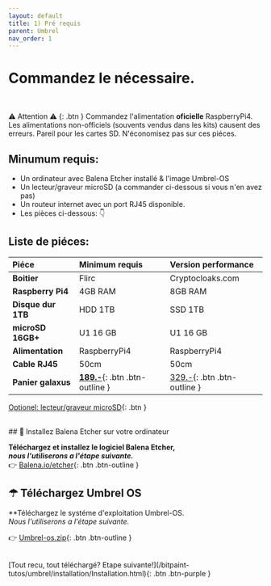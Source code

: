 ```yaml
---
layout: default
title: 1) Pré requis
parent: Umbrel
nav_order: 1
---
```



# Commandez le nécessaire. 
<br>


⚠️ Attention ⚠️
{: .btn }
Commandez l'alimentation **oficielle** RaspberryPi4.<br>
Les alimentations non-officiels (souvents vendus dans les kits) causent des erreurs.
Pareil pour les cartes SD. N'économisez pas sur ces piéces.<br>

## Minumum requis:
- Un ordinateur avec Balena Etcher installé & l'image Umbrel-OS
- Un lecteur/graveur microSD (a commander ci-dessous si vous n'en avez pas)
- Un routeur internet avec un port RJ45 disponible.
- Les pièces ci-dessous: 👇

## Liste de piéces:

| Piéce        | Minimum requis | Version performance |
|:-------------|:------------------|:------ |
| **Boitier**  | Flirc   | Cryptocloaks.com |
| **Raspberry Pi4** | 4GB RAM			   | 8GB RAM |
| **Disque dur 1TB** | HDD 1TB   | SSD 1TB   |
| **microSD 16GB+** | U1 16 GB    | U1 16 GB   |
| **Alimentation**    | RaspberryPi4 | RaspberryPi4  |
| **Cable RJ45**   | 50cm | 50cm |
| **Panier galaxus**     | [**189.-**](https://www.balena.io/etcher/){: .btn .btn-outline } | [329.-](https://github.com/getumbrel/umbrel-os/releases/download/v0.3.2/umbrel-os-v0.3.2.zip){: .btn .btn-outline }  |

[Optionel: lecteur/graveur microSD](https://www.galaxus.ch/fr/s1/product/sandisk-lecteur-usb-microsd-mobilemate-usb-30-lecteurs-de-cartes-9638318){: .btn }

<br>
## 🐳 Installez Balena Etcher sur votre ordinateur

**Téléchargez et installez le logiciel Balena Etcher,**
<br> <i>**nous l'utiliserons a l'étape suivante.**</i> <br>
👉 [Balena.io/etcher](https://www.balena.io/etcher/ ){: .btn .btn-outline }
<br>
## ☂ Téléchargez Umbrel OS 
**Téléchargez le systéme d'exploitation Umbrel-OS.
<br><i>Nous l'utiliserons a l'étape suivante.</i> <br>

👉 [Umbrel-os.zip](https://github.com/getumbrel/umbrel-os/releases/download/v0.3.2/umbrel-os-v0.3.2.zip ){: .btn .btn-outline }


<br>
[Tout recu, tout téléchargé? Etape suivante!](/bitpaint-tutos/umbrel/installation/Installation.html){: .btn .btn-purple }